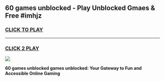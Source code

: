 
## 60 games unblocked - Play Unblocked Gmaes & Free #imhjz
<h3>
<a href="https://premium.freeplayer.one?title=60_games_unblocked&ref=01M">CLICK TO PLAY</a></h3>
<hr>

<h3>
<a href="https://premium.freeplayer.one?title=60_games_unblocked&ref=01M">CLICK 2 PLAY</a>
  
</h3>

<a href="https://premium.freeplayer.one?title=60_games_unblocked&ref=01M"><img src="https://clearcache.store/games.png"></a>


**60 games unblocked games unblocked: Your Gateway to Fun and Accessible Online Gaming**

